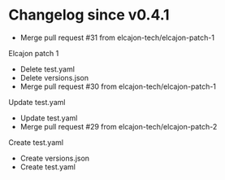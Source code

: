 # Changelog since v0.4.1
- Merge pull request #31 from elcajon-tech/elcajon-patch-1

Elcajon patch 1 
- Delete test.yaml 
- Delete versions.json 
- Merge pull request #30 from elcajon-tech/elcajon-patch-1

Update test.yaml 
- Update test.yaml 
- Merge pull request #29 from elcajon-tech/elcajon-patch-2

Create test.yaml 
- Create versions.json 
- Create test.yaml 
